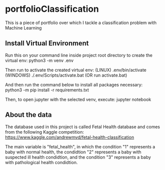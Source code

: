 # portfolioClassification
This is a piece of portfolio over which I tackle a classification problem with Machine Learning

## Install Virtual Environment
Run this on your command line inside project root directory to create the virtual env:
python3 -m venv .env

Then run to activate the created virtual env:
(LINUX)     .env/bin/activate
(WINDOWS)   ./.env/Scripts/activate.bat (OR run activate.bat)

And then run the command below to install all packages necessary:
python3 -m pip install -r requirements.txt

Then, to open jupyter with the selected venv, execute:
jupyter notebook

## About the data
The database used in this project is called Fetal Health database and comes from the following Kaggle competition: https://www.kaggle.com/andrewmvd/fetal-health-classification

The main variable is "fetal_health", in which the condition "1" represents a baby with normal health, the condidtion "2" represents a baby with suspected ill health condidtion, and the condition "3" represents a baby with pathological health condidtion.